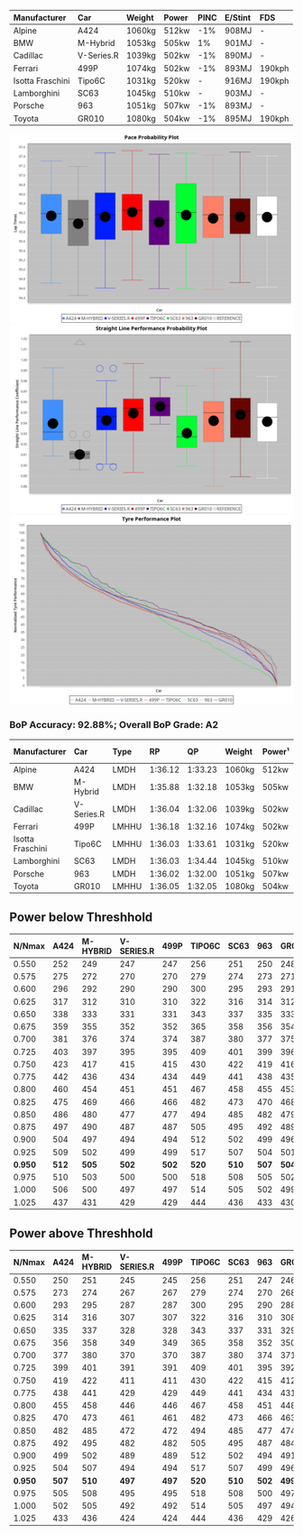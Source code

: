 | Manufacturer     | Car        | Weight | Power | PINC    | E/Stint | FDS     |
|:-|:-|:-|:-|:-|:-|:-|
| Alpine           | A424       | 1060kg | 512kw | -1%     | 908MJ   |    -    |
| BMW              | M-Hybrid   | 1053kg | 505kw | 1%      | 901MJ   |    -    |
| Cadillac         | V-Series.R | 1039kg | 502kw | -1%     | 890MJ   |    -    |
| Ferrari          | 499P       | 1074kg | 502kw | -1%     | 893MJ   | 190kph  |
| Isotta Fraschini | Tipo6C     | 1031kg | 520kw |    -    | 916MJ   | 190kph  |
| Lamborghini      | SC63       | 1045kg | 510kw |    -    | 903MJ   |    -    |
| Porsche          | 963        | 1051kg | 507kw | -1%     | 893MJ   |    -    |
| Toyota           | GR010      | 1080kg | 504kw | -1%     | 895MJ   | 190kph  |

![PACECHART](./IMG/ACOMETHOD.png)
![STRAIGHTLINEPERFORMANCECHART](./IMG/ACOMETHOD_sp.png)
![TYREPERFORMANCECHART](./IMG/ACOMETHOD_tw.png)

### BoP Accuracy: 92.88%; Overall BoP Grade: A2
| Manufacturer     | Car        | Type  | RP      | QP      | Weight | Power¹ | Threshhold | PINC    | Power² | E/Stint | AVG Vmax  | FDS     | RDLC | L/Stint | BOP-Grade | Model Accuracy | Model Points | Match%  |
|:-|:-|:-|:-|:-|:-|:-|:-|:-|:-|:-|:-|:-|:-|:-|:-|:-|:-|:-|
| Alpine           | A424       | LMDH  | 1:36.12 | 1:33.23 | 1060kg | 512kw  | 210.0kph   | -1%     | 507kw  |  908MJ  | 291.04kph |    -    | 1.00 | 37      | +C1       | 100.00%        | 642          | 75.14%  |
| BMW              | M-Hybrid   | LMDH  | 1:35.88 | 1:32.18 | 1053kg | 505kw  | 210.0kph   | 1%      | 510kw  |  901MJ  | 287.87kph |    -    | 1.02 | 37      | -B1       | 100.00%        | 1714         | 89.68%  |
| Cadillac         | V-Series.R | LMDH  | 1:36.04 | 1:32.06 | 1039kg | 502kw  | 210.0kph   | -1%     | 497kw  |  890MJ  | 291.08kph |    -    | 1.02 | 37      | ~A1       | 98.95%         | 2271         | 100.00% |
| Ferrari          | 499P       | LMHHU | 1:36.18 | 1:32.16 | 1074kg | 502kw  | 210.0kph   | -1%     | 497kw  |  893MJ  | 290.81kph | 190kph  | 1.02 | 37      | ~A1       | 99.93%         | 2718         | 100.00% |
| Isotta Fraschini | Tipo6C     | LMHHU | 1:36.03 | 1:33.61 | 1031kg | 520kw  | 210.0kph   |    -    | 520kw  |  916MJ  | 296.17kph | 190kph  | 1.07 | 37      | +C1       | 92.36%         | 133          | 78.68%  |
| Lamborghini      | SC63       | LMDH  | 1:36.03 | 1:34.44 | 1045kg | 510kw  | 210.0kph   |    -    | 510kw  |  903MJ  | 290.46kph |    -    | 1.05 | 37      | ~A1       | 96.54%         | 418          | 100.00% |
| Porsche          | 963        | LMDH  | 1:36.02 | 1:32.00 | 1051kg | 507kw  | 210.0kph   | -1%     | 502kw  |  893MJ  | 291.37kph |    -    | 1.01 | 37      | ~A1       | 99.98%         | 6168         | 99.56%  |
| Toyota           | GR010      | LMHHU | 1:36.05 | 1:32.05 | 1080kg | 504kw  | 210.0kph   | -1%     | 499kw  |  895MJ  | 290.51kph | 190kph  | 1.02 | 37      | ~A1       | 98.53%         | 3557         | 100.00% |

## Power below Threshhold
| N/Nmax    | A424    | M-HYBRID | V-SERIES.R | 499P    | TIPO6C  | SC63    | 963     | GR010   |
|:-|:-|:-|:-|:-|:-|:-|:-|:-|
|  0.550    |  252    |  249     |  247       |  247    |  256    |  251    |  250    |  248    |
|  0.575    |  275    |  272     |  270       |  270    |  279    |  274    |  273    |  271    |
|  0.600    |  296    |  292     |  290       |  290    |  300    |  295    |  293    |  291    |
|  0.625    |  317    |  312     |  310       |  310    |  322    |  316    |  314    |  312    |
|  0.650    |  338    |  333     |  331       |  331    |  343    |  337    |  335    |  333    |
|  0.675    |  359    |  355     |  352       |  352    |  365    |  358    |  356    |  354    |
|  0.700    |  381    |  376     |  374       |  374    |  387    |  380    |  377    |  375    |
|  0.725    |  403    |  397     |  395       |  395    |  409    |  401    |  399    |  396    |
|  0.750    |  423    |  417     |  415       |  415    |  430    |  422    |  419    |  416    |
|  0.775    |  442    |  436     |  434       |  434    |  449    |  441    |  438    |  435    |
|  0.800    |  460    |  454     |  451       |  451    |  467    |  458    |  455    |  453    |
|  0.825    |  475    |  469     |  466       |  466    |  482    |  473    |  470    |  468    |
|  0.850    |  486    |  480     |  477       |  477    |  494    |  485    |  482    |  479    |
|  0.875    |  497    |  490     |  487       |  487    |  505    |  495    |  492    |  489    |
|  0.900    |  504    |  497     |  494       |  494    |  512    |  502    |  499    |  496    |
|  0.925    |  509    |  502     |  499       |  499    |  517    |  507    |  504    |  501    |
| **0.950** | **512** | **505**  | **502**    | **502** | **520** | **510** | **507** | **504** |
|  0.975    |  510    |  503     |  500       |  500    |  518    |  508    |  505    |  502    |
|  1.000    |  506    |  500     |  497       |  497    |  514    |  505    |  502    |  499    |
|  1.025    |  437    |  431     |  429       |  429    |  444    |  436    |  433    |  430    |

## Power above Threshhold
| N/Nmax    | A424    | M-HYBRID | V-SERIES.R | 499P    | TIPO6C  | SC63    | 963     | GR010   |
|:-|:-|:-|:-|:-|:-|:-|:-|:-|
|  0.550    |  250    |  251     |  245       |  245    |  256    |  251    |  247    |  246    |
|  0.575    |  273    |  274     |  267       |  267    |  279    |  274    |  270    |  268    |
|  0.600    |  293    |  295     |  287       |  287    |  300    |  295    |  290    |  288    |
|  0.625    |  314    |  316     |  307       |  307    |  322    |  316    |  310    |  308    |
|  0.650    |  335    |  337     |  328       |  328    |  343    |  337    |  331    |  329    |
|  0.675    |  356    |  358     |  349       |  349    |  365    |  358    |  352    |  350    |
|  0.700    |  377    |  380     |  370       |  370    |  387    |  380    |  374    |  371    |
|  0.725    |  399    |  401     |  391       |  391    |  409    |  401    |  395    |  392    |
|  0.750    |  419    |  422     |  411       |  411    |  430    |  422    |  415    |  412    |
|  0.775    |  438    |  441     |  429       |  429    |  449    |  441    |  434    |  431    |
|  0.800    |  455    |  458     |  446       |  446    |  467    |  458    |  451    |  448    |
|  0.825    |  470    |  473     |  461       |  461    |  482    |  473    |  466    |  463    |
|  0.850    |  482    |  485     |  472       |  472    |  494    |  485    |  477    |  474    |
|  0.875    |  492    |  495     |  482       |  482    |  505    |  495    |  487    |  484    |
|  0.900    |  499    |  502     |  489       |  489    |  512    |  502    |  494    |  491    |
|  0.925    |  504    |  507     |  494       |  494    |  517    |  507    |  499    |  496    |
| **0.950** | **507** | **510**  | **497**    | **497** | **520** | **510** | **502** | **499** |
|  0.975    |  505    |  508     |  495       |  495    |  518    |  508    |  500    |  497    |
|  1.000    |  502    |  505     |  492       |  492    |  514    |  505    |  497    |  494    |
|  1.025    |  433    |  436     |  424       |  424    |  444    |  436    |  429    |  426    |
